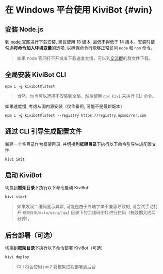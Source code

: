 # 在 Windows 平台使用 KiviBot {#win}

## 安装 Node.js

到 [node 官网](https://nodejs.org/)进行下载安装, 建议使用 18 版本, 最低不得低于 14 版本。安装时请勾选**将命令加入环境变量**的选项, 以确保命令行能够正常访问 `node` 和 `npm` 命令。

> 如果 node 官网打不开或者下载速度太慢，可以到[交流群](https://jq.qq.com/?_wv=1027&k=iK97X7NS)的群文件下载。

## 全局安装 KiviBot CLI

```shell
npm i -g kivibot@latest
```

> 当然，你也可以选择不安装到全局，然后使用 `npx kivi` 来执行 CLI 命令。

如果速度慢, 考虑从国内源安装（仅作备用, 可能不是最新版本）

```shell
npm i -g kivibot@latest --registry https://registry.npmmirror.com
```

## 通过 CLI 引导生成配置文件

新建一个空目录作为框架目录, 并切换到**框架目录**下执行以下命令引导生成配置文件

```shell
kivi init
```

## 启动 KiviBot

切换到**框架目录**下执行以下命令启动 KiviBot

```shell
kivi start
```

> 如果发现二维码显示异常, 可能是由于终端字体不兼容导致的, 请尝试手动打开 `框架目录/data/oicq/[qq]` 目录下的二维码图片进行扫码（有效期大约两分钟）。

## 后台部署（可选）

切换到**框架目录**下执行以下命令部署 KiviBot（可选）

```shell
kivi deploy
```

> CLI 将会使用 pm2 将框架进程部署到后台
